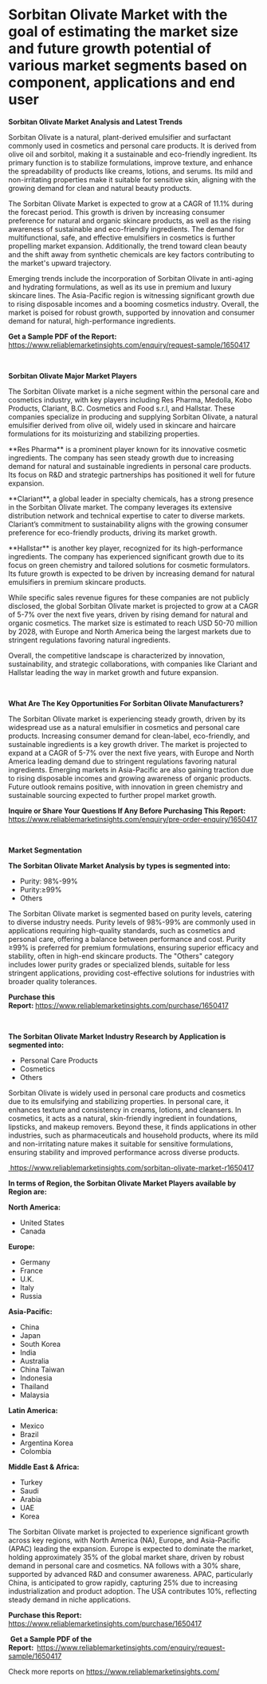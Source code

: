 <p><h1>Sorbitan Olivate Market with the goal of estimating the market size and future growth potential of various market segments based on component, applications and end user</h1></p><p><strong>Sorbitan Olivate Market Analysis and Latest Trends</strong></p>
<p><p>Sorbitan Olivate is a natural, plant-derived emulsifier and surfactant commonly used in cosmetics and personal care products. It is derived from olive oil and sorbitol, making it a sustainable and eco-friendly ingredient. Its primary function is to stabilize formulations, improve texture, and enhance the spreadability of products like creams, lotions, and serums. Its mild and non-irritating properties make it suitable for sensitive skin, aligning with the growing demand for clean and natural beauty products.</p><p>The Sorbitan Olivate Market is expected to grow at a CAGR of 11.1% during the forecast period. This growth is driven by increasing consumer preference for natural and organic skincare products, as well as the rising awareness of sustainable and eco-friendly ingredients. The demand for multifunctional, safe, and effective emulsifiers in cosmetics is further propelling market expansion. Additionally, the trend toward clean beauty and the shift away from synthetic chemicals are key factors contributing to the market's upward trajectory.</p><p>Emerging trends include the incorporation of Sorbitan Olivate in anti-aging and hydrating formulations, as well as its use in premium and luxury skincare lines. The Asia-Pacific region is witnessing significant growth due to rising disposable incomes and a booming cosmetics industry. Overall, the market is poised for robust growth, supported by innovation and consumer demand for natural, high-performance ingredients.</p></p>
<p><strong>Get a Sample PDF of the Report:&nbsp;</strong> <a href="https://www.reliablemarketinsights.com/enquiry/request-sample/1650417?utm_campaign=2136&utm_medium=2&utm_source=Github&utm_content=ia&utm_term=25012025&utm_id=sorbitan-olivate">https://www.reliablemarketinsights.com/enquiry/request-sample/1650417</a></p>
<p>&nbsp;</p>
<p><strong>Sorbitan Olivate Major Market Players</strong></p>
<p><p>The Sorbitan Olivate market is a niche segment within the personal care and cosmetics industry, with key players including Res Pharma, Medolla, Kobo Products, Clariant, B.C. Cosmetics and Food s.r.l, and Hallstar. These companies specialize in producing and supplying Sorbitan Olivate, a natural emulsifier derived from olive oil, widely used in skincare and haircare formulations for its moisturizing and stabilizing properties.</p><p>**Res Pharma** is a prominent player known for its innovative cosmetic ingredients. The company has seen steady growth due to increasing demand for natural and sustainable ingredients in personal care products. Its focus on R&D and strategic partnerships has positioned it well for future expansion.</p><p>**Clariant**, a global leader in specialty chemicals, has a strong presence in the Sorbitan Olivate market. The company leverages its extensive distribution network and technical expertise to cater to diverse markets. Clariant’s commitment to sustainability aligns with the growing consumer preference for eco-friendly products, driving its market growth.</p><p>**Hallstar** is another key player, recognized for its high-performance ingredients. The company has experienced significant growth due to its focus on green chemistry and tailored solutions for cosmetic formulators. Its future growth is expected to be driven by increasing demand for natural emulsifiers in premium skincare products.</p><p>While specific sales revenue figures for these companies are not publicly disclosed, the global Sorbitan Olivate market is projected to grow at a CAGR of 5-7% over the next five years, driven by rising demand for natural and organic cosmetics. The market size is estimated to reach USD 50-70 million by 2028, with Europe and North America being the largest markets due to stringent regulations favoring natural ingredients.</p><p>Overall, the competitive landscape is characterized by innovation, sustainability, and strategic collaborations, with companies like Clariant and Hallstar leading the way in market growth and future expansion.</p></p>
<p>&nbsp;</p>
<p><strong>What Are The Key Opportunities For Sorbitan Olivate Manufacturers?</strong></p>
<p><p>The Sorbitan Olivate market is experiencing steady growth, driven by its widespread use as a natural emulsifier in cosmetics and personal care products. Increasing consumer demand for clean-label, eco-friendly, and sustainable ingredients is a key growth driver. The market is projected to expand at a CAGR of 5-7% over the next five years, with Europe and North America leading demand due to stringent regulations favoring natural ingredients. Emerging markets in Asia-Pacific are also gaining traction due to rising disposable incomes and growing awareness of organic products. Future outlook remains positive, with innovation in green chemistry and sustainable sourcing expected to further propel market growth.</p></p>
<p><strong>Inquire or Share Your Questions If Any Before Purchasing This Report:</strong> <a href="https://www.reliablemarketinsights.com/enquiry/pre-order-enquiry/1650417?utm_campaign=2136&utm_medium=2&utm_source=Github&utm_content=ia&utm_term=25012025&utm_id=sorbitan-olivate">https://www.reliablemarketinsights.com/enquiry/pre-order-enquiry/1650417</a></p>
<p>&nbsp;</p>
<p><strong>Market Segmentation</strong></p>
<p><strong>The Sorbitan Olivate Market Analysis by types is segmented into:</strong></p>
<p><ul><li>Purity: 98%-99%</li><li>Purity:≥99%</li><li>Others</li></ul></p>
<p><p>The Sorbitan Olivate market is segmented based on purity levels, catering to diverse industry needs. Purity levels of 98%-99% are commonly used in applications requiring high-quality standards, such as cosmetics and personal care, offering a balance between performance and cost. Purity ≥99% is preferred for premium formulations, ensuring superior efficacy and stability, often in high-end skincare products. The "Others" category includes lower purity grades or specialized blends, suitable for less stringent applications, providing cost-effective solutions for industries with broader quality tolerances.</p></p>
<p><strong>Purchase this Report:&nbsp;</strong><a href="https://www.reliablemarketinsights.com/purchase/1650417?utm_campaign=2136&utm_medium=2&utm_source=Github&utm_content=ia&utm_term=25012025&utm_id=sorbitan-olivate">https://www.reliablemarketinsights.com/purchase/1650417</a></p>
<p>&nbsp;</p>
<p><strong>The Sorbitan Olivate Market Industry Research by Application is segmented into:</strong></p>
<p><ul><li>Personal Care Products</li><li>Cosmetics</li><li>Others</li></ul></p>
<p><p>Sorbitan Olivate is widely used in personal care products and cosmetics due to its emulsifying and stabilizing properties. In personal care, it enhances texture and consistency in creams, lotions, and cleansers. In cosmetics, it acts as a natural, skin-friendly ingredient in foundations, lipsticks, and makeup removers. Beyond these, it finds applications in other industries, such as pharmaceuticals and household products, where its mild and non-irritating nature makes it suitable for sensitive formulations, ensuring stability and improved performance across diverse products.</p></p>
<p><a href="https://www.reliablemarketinsights.com/sorbitan-olivate-market-r1650417?utm_campaign=2136&utm_medium=2&utm_source=Github&utm_content=ia&utm_term=25012025&utm_id=sorbitan-olivate">&nbsp;https://www.reliablemarketinsights.com/sorbitan-olivate-market-r1650417</a></p>
<p><strong>In terms of Region, the Sorbitan Olivate Market Players available by Region are:</strong></p>
<p>
    <p> <strong> North America: </strong>
        <ul>
            <li>United States</li>
            <li>Canada</li>
        </ul>
        </p> 
    <p> <strong> Europe: </strong>
        <ul>
            <li>Germany</li>
            <li>France</li>
            <li>U.K.</li>
            <li>Italy</li>
            <li>Russia</li>
        </ul>
        </p> 
    <p> <strong> Asia-Pacific: </strong>
        <ul>
            <li>China</li>
            <li>Japan</li>
            <li>South Korea</li>
            <li>India</li>
            <li>Australia</li>
            <li>China Taiwan</li>
            <li>Indonesia</li>
            <li>Thailand</li>
            <li>Malaysia</li>
        </ul>
        </p> 
    <p> <strong> Latin America: </strong>
        <ul>
            <li>Mexico</li>
            <li>Brazil</li>
            <li>Argentina Korea</li>
            <li>Colombia</li>
        </ul>
        </p> 
    <p> <strong> Middle East & Africa: </strong>
        <ul>
            <li>Turkey</li>
            <li>Saudi</li>
            <li>Arabia</li>
            <li>UAE</li>
            <li>Korea</li>
        </ul>
    </p>
    </p>
<p><p>The Sorbitan Olivate market is projected to experience significant growth across key regions, with North America (NA), Europe, and Asia-Pacific (APAC) leading the expansion. Europe is expected to dominate the market, holding approximately 35% of the global market share, driven by robust demand in personal care and cosmetics. NA follows with a 30% share, supported by advanced R&D and consumer awareness. APAC, particularly China, is anticipated to grow rapidly, capturing 25% due to increasing industrialization and product adoption. The USA contributes 10%, reflecting steady demand in niche applications.</p></p>
<p><strong>Purchase this Report: </strong><a href="https://www.reliablemarketinsights.com/purchase/1650417?utm_campaign=2136&utm_medium=2&utm_source=Github&utm_content=ia&utm_term=25012025&utm_id=sorbitan-olivate">https://www.reliablemarketinsights.com/purchase/1650417</a></p>
<p>&nbsp;<strong>Get a Sample PDF of the Report:&nbsp;&nbsp;</strong><a href="https://www.reliablemarketinsights.com/enquiry/request-sample/1650417?utm_campaign=2136&utm_medium=2&utm_source=Github&utm_content=ia&utm_term=25012025&utm_id=sorbitan-olivate">https://www.reliablemarketinsights.com/enquiry/request-sample/1650417</a></p>
<p><strong></strong></p>
<p>Check more reports on <a href="https://www.reliablemarketinsights.com/?utm_campaign=2136&utm_medium=2&utm_source=Github&utm_content=ia&utm_term=25012025&utm_id=sorbitan-olivate">https://www.reliablemarketinsights.com/</a></p>